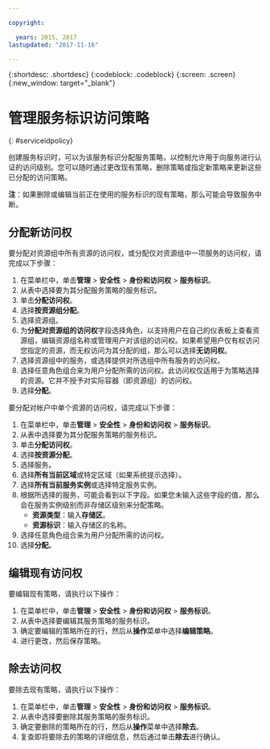 ```yaml
---

copyright:

  years: 2015, 2017
lastupdated: "2017-11-16"

---
```


{:shortdesc: .shortdesc}
{:codeblock: .codeblock}
{:screen: .screen}
{:new_window: target="_blank"}

# 管理服务标识访问策略
{: #serviceidpolicy}

创建服务标识时，可以为该服务标识分配服务策略，以控制允许用于向服务进行认证的访问级别。您可以随时通过更改现有策略，删除策略或指定新策略来更新这些已分配的访问策略。 

**注**：如果删除或编辑当前正在使用的服务标识的现有策略，那么可能会导致服务中断。

## 分配新访问权

要分配对资源组中所有资源的访问权，或分配仅对资源组中一项服务的访问权，请完成以下步骤：

1. 在菜单栏中，单击**管理** &gt; **安全性** &gt; **身份和访问权** &gt; **服务标识**。
2. 从表中选择要为其分配服务策略的服务标识。
3. 单击**分配访问权**。
4. 选择**按资源组分配**。
5. 选择资源组。
6. 为**分配对资源组的访问权**字段选择角色，以支持用户在自己的仪表板上查看资源组，编辑资源组名称或管理用户对该组的访问权。如果希望用户仅有权访问您指定的资源，而无权访问为其分配的组，那么可以选择**无访问权**。
7. 选择资源组中的服务，或选择提供对所选组中所有服务的访问权。
8. 选择任意角色组合来为用户分配所需的访问权。此访问权仅适用于为策略选择的资源。它并不授予对实际容器（即资源组）的访问权。
9. 选择**分配**。

要分配对帐户中单个资源的访问权，请完成以下步骤： 

1. 在菜单栏中，单击**管理** &gt; **安全性** &gt; **身份和访问权** &gt; **服务标识**。
2. 从表中选择要为其分配服务策略的服务标识。
3. 单击**分配访问权**。
4. 选择**按资源分配**。
5. 选择服务。
6. 选择**所有当前区域**或特定区域（如果系统提示选择）。 
7. 选择**所有当前服务实例**或选择特定服务实例。
8. 根据所选择的服务，可能会看到以下字段。如果您未输入这些字段的值，那么会在服务实例级别而非存储区级别来分配策略。 
    * **资源类型**：输入**存储区**。
    * **资源标识**：输入存储区的名称。
9. 选择任意角色组合来为用户分配所需的访问权。
10. 选择**分配**。



## 编辑现有访问权

要编辑现有策略，请执行以下操作：

1. 在菜单栏中，单击**管理** &gt; **安全性** &gt; **身份和访问权** &gt; **服务标识**。
2. 从表中选择要编辑其服务策略的服务标识。
3. 确定要编辑的策略所在的行，然后从**操作**菜单中选择**编辑策略**。
4. 进行更改，然后保存策略。

## 除去访问权

要除去现有策略，请执行以下操作：

1. 在菜单栏中，单击**管理** &gt; **安全性** &gt; **身份和访问权** &gt; **服务标识**。
2. 从表中选择要删除其服务策略的服务标识。
3. 确定要删除的策略所在的行，然后从**操作**菜单中选择**除去**。
4. 复查即将要除去的策略的详细信息，然后通过单击**除去**进行确认。
